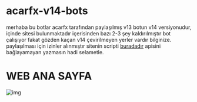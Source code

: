 # acarfx-v14-bots

merhaba bu botlar acarfx tarafından paylaşılmış v13 botun v14 versiyonudur, içinde sitesi bulunmaktadır içerisinden bazı 2-3 şey kaldırılmıştır bot çalışıyor fakat gözden kaçan v14 çevirilmeyen yerler vardır bilginize. paylaşılması için izinler alınmıştır sitenin scripti [buradadır](https://github.com/acarfx/synl.io-web/) apisini bağlayamayan yazmasın hadi selametle.

# WEB ANA SAYFA
![img](https://hizliresim.com/n9u2uwo)
